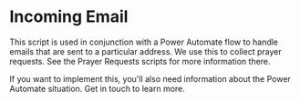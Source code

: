 # Incoming Email

This script is used in conjunction with a Power Automate flow to handle emails that are sent to a particular address.  We use this to collect prayer requests.  See the Prayer Requests
scripts for more information there. 

If you want to implement this, you'll also need information about the Power Automate situation.  Get in touch to learn more. 